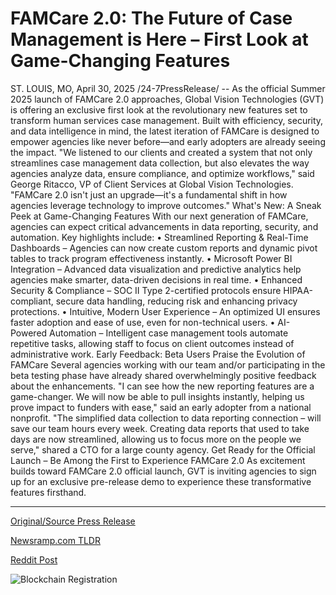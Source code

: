 # FAMCare 2.0: The Future of Case Management is Here – First Look at Game-Changing Features

ST. LOUIS, MO, April 30, 2025 /24-7PressRelease/ -- As the official Summer 2025 launch of FAMCare 2.0 approaches, Global Vision Technologies (GVT) is offering an exclusive first look at the revolutionary new features set to transform human services case management. Built with efficiency, security, and data intelligence in mind, the latest iteration of FAMCare is designed to empower agencies like never before—and early adopters are already seeing the impact.  "We listened to our clients and created a system that not only streamlines case management data collection, but also elevates the way agencies analyze data, ensure compliance, and optimize workflows," said George Ritacco, VP of Client Services at Global Vision Technologies. "FAMCare 2.0 isn't just an upgrade—it's a fundamental shift in how agencies leverage technology to improve outcomes."  What's New: A Sneak Peek at Game-Changing Features  With our next generation of FAMCare, agencies can expect critical advancements in data reporting, security, and automation. Key highlights include:  •	Streamlined Reporting & Real-Time Dashboards – Agencies can now create custom reports and dynamic pivot tables to track program effectiveness instantly. •	Microsoft Power BI Integration – Advanced data visualization and predictive analytics help agencies make smarter, data-driven decisions in real time. •	Enhanced Security & Compliance – SOC II Type 2-certified protocols ensure HIPAA-compliant, secure data handling, reducing risk and enhancing privacy protections. •	Intuitive, Modern User Experience – An optimized UI ensures faster adoption and ease of use, even for non-technical users. •	AI-Powered Automation – Intelligent case management tools automate repetitive tasks, allowing staff to focus on client outcomes instead of administrative work.  Early Feedback: Beta Users Praise the Evolution of FAMCare  Several agencies working with our team and/or participating in the beta testing phase have already shared overwhelmingly positive feedback about the enhancements.  "I can see how the new reporting features are a game-changer. We will now be able to pull insights instantly, helping us prove impact to funders with ease," said an early adopter from a national nonprofit.  "The simplified data collection to data reporting connection – will save our team hours every week. Creating data reports that used to take days are now streamlined, allowing us to focus more on the people we serve," shared a CTO for a large county agency.  Get Ready for the Official Launch – Be Among the First to Experience FAMCare 2.0  As excitement builds toward FAMCare 2.0 official launch, GVT is inviting agencies to sign up for an exclusive pre-release demo to experience these transformative features firsthand. 

---

[Original/Source Press Release](https://www.24-7pressrelease.com/press-release/522332/famcare-20-the-future-of-case-management-is-here-first-look-at-game-changing-features)
                    

[Newsramp.com TLDR](https://newsramp.com/curated-news/revolutionary-famcare-2-0-set-to-transform-human-services-case-management/9db68f717e9d6e5463bce17f27319680) 

 



[Reddit Post](https://www.reddit.com/r/newsramp/comments/1kbas8f/revolutionary_famcare_20_set_to_transform_human/) 



![Blockchain Registration](https://cdn.newsramp.app/24-7PressRelease/qrcode/254/30/lilyCygY.webp)